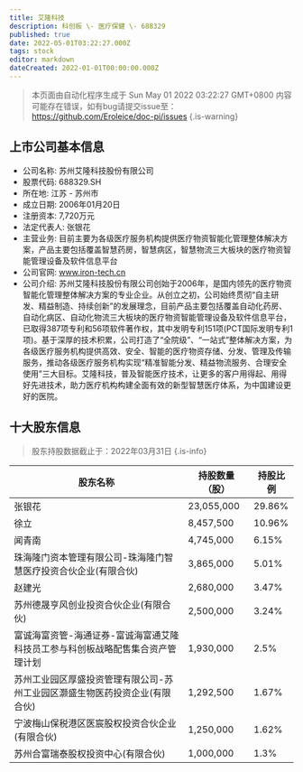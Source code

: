 ```yaml
---
title: 艾隆科技
description: 科创板 \- 医疗保健 \- 688329
published: true
date: 2022-05-01T03:22:27.000Z
tags: stock
editor: markdown
dateCreated: 2022-01-01T00:00:00.000Z
---
```


> 本页面由自动化程序生成于 Sun May 01 2022 03:22:27 GMT+0800
> 内容可能存在错误，如有bug请提交issue至：https://github.com/Eroleice/doc-pi/issues
{.is-warning}

## 上市公司基本信息
- 公司名称: 苏州艾隆科技股份有限公司
- 股票代码: 688329.SH
- 所在地: 江苏 - 苏州市
- 成立日期: 2006年01月20日
- 注册资本: 7,720万元
- 法定代表人: 张银花
- 主营业务: 目前主要为各级医疗服务机构提供医疗物资智能化管理整体解决方案，产品主要包括覆盖智慧药房，智慧病区，智慧物流三大板块的医疗物资智能管理设备及软件信息平台
- 公司官网: www.iron-tech.cn
- 公司介绍: 苏州艾隆科技股份有限公司创始于2006年，是国内领先的医疗物资智能化管理整体解决方案的专业企业。从创立之初，公司始终贯彻“自主研发、精益制造、持续创新”的发展理念，目前产品主要包括覆盖自动化药房、自动化病区、自动化物流三大板块的医疗物资智能管理设备及软件信息平台，已取得387项专利和56项软件著作权，其中发明专利151项(PCT国际发明专利1项)。基于深厚的技术积累，公司打造了“全院级”、“一站式”整体解决方案，为各级医疗服务机构提供高效、安全、智能的医疗物资存储、分发、管理及传输服务，推动各级医疗服务机构实现“精准智能分发、精益物流服务、合理安全使用”三大目标。艾隆科技，普及智能医疗技术，让更多的客户用得起、用得好先进技术，助力医疗机构构建全面有效的新型智慧医疗体系，为中国建设更好的医院。


## 十大股东信息
> 股东持股数据截止于：2022年03月31日
{.is-info}

| 股东名称 | 持股数量（股） | 持股比例 |
| --- | --- | --- |
| 张银花 | 23,055,000 | 29.86% |
| 徐立 | 8,457,500 | 10.96% |
| 闻青南 | 4,745,000 | 6.15% |
| 珠海隆门资本管理有限公司-珠海隆门智慧医疗投资合伙企业(有限合伙) | 3,865,000 | 5.01% |
| 赵建光 | 2,680,000 | 3.47% |
| 苏州德晟亨风创业投资合伙企业(有限合伙) | 2,500,000 | 3.24% |
| 富诚海富资管-海通证券-富诚海富通艾隆科技员工参与科创板战略配售集合资产管理计划 | 1,930,000 | 2.5% |
| 苏州工业园区厚盛投资管理有限公司-苏州工业园区灏盛生物医药投资企业(有限合伙) | 1,292,500 | 1.67% |
| 宁波梅山保税港区医宸股权投资合伙企业(有限合伙) | 1,250,000 | 1.62% |
| 苏州合富瑞泰股权投资中心(有限合伙) | 1,000,000 | 1.3% |




